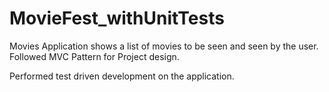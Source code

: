# MovieFest_withUnitTests

Movies Application shows a list of movies to be seen and seen by the user.
Followed MVC Pattern for Project design.

Performed test driven development on the application.

